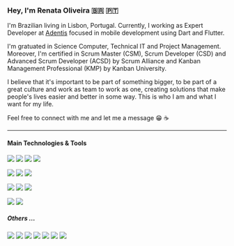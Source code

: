 ### Hey, I'm Renata Oliveira :brazil: :portugal:


I'm Brazilian living in Lisbon, Portugal. Currently, I working as Expert Developer at [Adentis](https://www.adentis.fr/) focused in mobile development using Dart and Flutter.

I'm gratuated in Science Computer, Technical IT and Project Management. Moreover, I'm certified in Scrum Master (CSM), Scrum Developer (CSD) and Advanced Scrum Developer (ACSD) by Scrum Alliance and Kanban Management Professional (KMP) by Kanban University.

I believe that it's important to be part of something bigger, to be part of a great culture and work as team to work as one, creating solutions that make people's lives easier and better in some way. This is who I am and what I want for my life.

Feel free to connect with me and let me a message :grin: :coffee:

---

#### Main Technologies & Tools
<img src="https://img.shields.io/badge/code-Flutter-blue.svg?style=flat-square&logo=flutter&logoColor=white"> <img src="https://img.shields.io/badge/code-Dart-blue.svg?style=flat-square&logo=dart&logoColor=white"> <img src="https://img.shields.io/badge/code-Swift-blue.svg?style=flat-square&logo=swift&logoColor=white"> <img src="https://img.shields.io/badge/code-Kotlin-blue.svg?style=flat-square&logo=kotlin&logoColor=white">

<img src="https://img.shields.io/badge/database-MySql-228B22.svg?style=flat-square&logo=mysql&logoColor=white"> <img src="https://img.shields.io/badge/database-PostgreSQL-228B22.svg?style=flat-square&logo=postgresql&logoColor=white"> <img src="https://img.shields.io/badge/database-MongoDB-228B22.svg?style=flat-square&logo=mongodb&logoColor=white">

<img src="https://img.shields.io/badge/ci/cd-Codemagic-CD5555.svg?style=flat-square&logo=codemagic&logoColor=white"> <img src="https://img.shields.io/badge/ci/cd-Fastlane-CD5555.svg?style=flat-square&logo=fastlane&logoColor=white"> <img src="https://img.shields.io/badge/ci/cd-Bitrise-CD5555.svg?style=flat-square&logo=bitrise&logoColor=white">

<img src="https://img.shields.io/badge/tools-Firebase-7D26CD.svg?style=flat-square&logo=firebase&logoColor=white"> <img src="https://img.shields.io/badge/tools-Sentry-7D26CD.svg?style=flat-square&logo=sentry&logoColor=white">


##### Others ...
<img src="https://img.shields.io/badge/code-JavaScript-9C9C9C.svg?style=flat-square&logo=javascript&logoColor=white"> <img src="https://img.shields.io/badge/code-Xamarin-9C9C9C.svg?style=flat-square&logo=xamarin&logoColor=white"> <img src="https://img.shields.io/badge/code-Node.Js-9C9C9C.svg?style=flat-square&logo=nodedotjs&logoColor=white"> <img src="https://img.shields.io/badge/code-Angular-9C9C9C.svg?style=flat-square&logo=angular&logoColor=white"> <img src="https://img.shields.io/badge/code-CSharp-9C9C9C.svg?style=flat-square&logo=csharp&logoColor=white"> <img src="https://img.shields.io/badge/code-HTML-9C9C9C.svg?style=flat-square&logo=html5&logoColor=white"> <img src="https://img.shields.io/badge/code-CSS-9C9C9C.svg?style=flat-square&logo=css3&logoColor=white">



<!--
**renatafariaoliveira/renatafariaoliveira** is a ✨ _special_ ✨ repository because its `README.md` (this file) appears on your GitHub profile.

Here are some ideas to get you started:

- 🔭 I’m currently working on ...
- 🌱 I’m currently learning ...
- 👯 I’m looking to collaborate on ...
- 🤔 I’m looking for help with ...
- 💬 Ask me about ...
- 📫 How to reach me: ...
- 😄 Pronouns: ...
- ⚡ Fun fact: ...
-->
